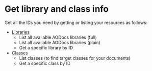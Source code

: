 # Get library and class info

Get all the IDs you need by getting or listing your resources as follows:

*   [Libraries](/docs/aodocs-staging.altirnao.com/1/c/Guides/30-Manage%20AODocs%20documents/10-Get%20library%20and%20class%20info/10-Libraries)
    * List all available AODocs libraries (full)
    * List all available AODocs libraries (plain)
    * Get a specific library by ID
*   [Classes](/docs/aodocs-staging.altirnao.com/1/c/Guides/30-Manage%20AODocs%20documents/10-Get%20library%20and%20class%20info/20-Classes)
    * List classes (to find target classes for your documents)
    * Get a specific class by ID


